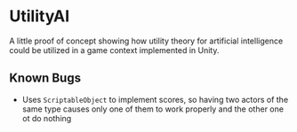 # UtilityAI

A little proof of concept showing how utility theory for artificial intelligence could be utilized in a game context implemented in Unity.

## Known Bugs

* Uses `ScriptableObject` to implement scores, so having two actors of the same type causes only one of them to work properly and the other one ot do nothing
